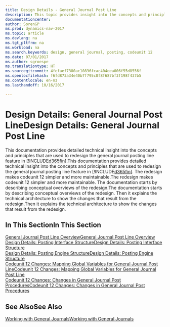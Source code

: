 ```yaml
---
title: Design Details - General Journal Post Line
description: This topic provides insight into the concepts and principles that are used to redesign the general journal posting line feature in [!INCLUDE[d365fin](includes/d365fin_md.md)].
documentationcenter: 
author: SorenGP
ms.prod: dynamics-nav-2017
ms.topic: article
ms.devlang: na
ms.tgt_pltfrm: na
ms.workload: na
ms.search.keywords: design, general journal, posting, codeunit 12
ms.date: 07/01/2017
ms.author: sgroespe
ms.translationtype: HT
ms.sourcegitcommit: 4fefaef7380ac10836fcac404eea006f55d8556f
ms.openlocfilehash: f6fd873a34e40b7f795c8f8f687bf3f198f437b5
ms.contentlocale: en-nz
ms.lasthandoff: 10/16/2017

---
```

# <a name="design-details-general-journal-post-line"></a><span data-ttu-id="06b8f-103">Design Details: General Journal Post Line</span><span class="sxs-lookup"><span data-stu-id="06b8f-103">Design Details: General Journal Post Line</span></span>
<span data-ttu-id="06b8f-104">This documentation provides detailed technical insight into the concepts and principles that are used to redesign the general journal posting line feature in [!INCLUDE[d365fin](includes/d365fin_md.md)].</span><span class="sxs-lookup"><span data-stu-id="06b8f-104">This documentation provides detailed technical insight into the concepts and principles that are used to redesign the general journal posting line feature in [!INCLUDE[d365fin](includes/d365fin_md.md)].</span></span> <span data-ttu-id="06b8f-105">The redesign makes codeunit 12 simpler and more maintainable.</span><span class="sxs-lookup"><span data-stu-id="06b8f-105">The redesign makes codeunit 12 simpler and more maintainable.</span></span> <span data-ttu-id="06b8f-106">The documentation starts by describing conceptual overviews of the redesign.</span><span class="sxs-lookup"><span data-stu-id="06b8f-106">The documentation starts by describing conceptual overviews of the redesign.</span></span> <span data-ttu-id="06b8f-107">Then it explains the technical architecture to show the changes that result from the redesign.</span><span class="sxs-lookup"><span data-stu-id="06b8f-107">Then it explains the technical architecture to show the changes that result from the redesign.</span></span>  

## <a name="in-this-section"></a><span data-ttu-id="06b8f-108">In This Section</span><span class="sxs-lookup"><span data-stu-id="06b8f-108">In This Section</span></span>  
[<span data-ttu-id="06b8f-109">General Journal Post Line Overview</span><span class="sxs-lookup"><span data-stu-id="06b8f-109">General Journal Post Line Overview</span></span>](design-details-general-journal-post-line-overview.md)  
[<span data-ttu-id="06b8f-110">Design Details: Posting Interface Structure</span><span class="sxs-lookup"><span data-stu-id="06b8f-110">Design Details: Posting Interface Structure</span></span>](design-details-posting-interface-structure.md)  
[<span data-ttu-id="06b8f-111">Design Details: Posting Engine Structure</span><span class="sxs-lookup"><span data-stu-id="06b8f-111">Design Details: Posting Engine Structure</span></span>](design-details-posting-engine-structure.md)  
[<span data-ttu-id="06b8f-112">Codeunit 12 Changes: Mapping Global Variables for General Journal Post Line</span><span class="sxs-lookup"><span data-stu-id="06b8f-112">Codeunit 12 Changes: Mapping Global Variables for General Journal Post Line</span></span>](design-details-codeunit-12-changes-mapping-global-variables-for-general-journal-post-line.md)  
[<span data-ttu-id="06b8f-113">Codeunit 12 Changes: Changes in General Journal Post Procedures</span><span class="sxs-lookup"><span data-stu-id="06b8f-113">Codeunit 12 Changes: Changes in General Journal Post Procedures</span></span>](design-details-codeunit-12-changes-changes-in-general-journal-post-procedures.md)  

## <a name="see-also"></a><span data-ttu-id="06b8f-114">See Also</span><span class="sxs-lookup"><span data-stu-id="06b8f-114">See Also</span></span>  
[<span data-ttu-id="06b8f-115">Working with General Journals</span><span class="sxs-lookup"><span data-stu-id="06b8f-115">Working with General Journals</span></span>](ui-work-general-journals.md)

